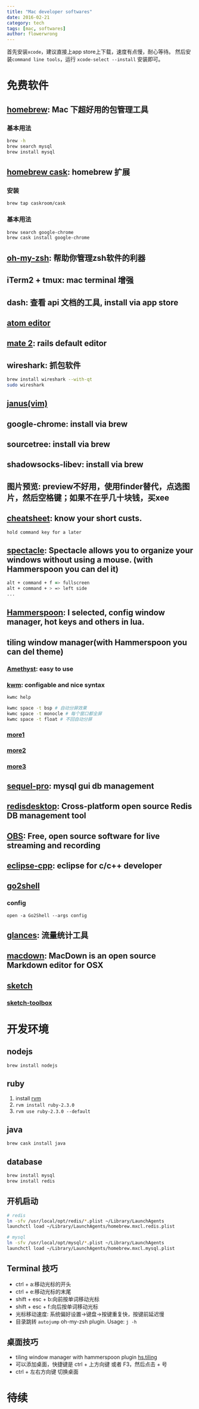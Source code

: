 ```yaml
---
title: "Mac developer softwares"
date: 2016-02-21
category: tech
tags: [mac, softwares]
author: flowerwrong
---
```


首先安装`xcode`，建议直接上app store上下载，速度有点慢，耐心等待。
然后安装`command line tools`，运行 `xcode-select --install` 安装即可。

# 免费软件

## [homebrew](http://brew.sh/): Mac 下超好用的包管理工具

### 基本用法

```zsh
brew -h
brew search mysql
brew install mysql
```

## [homebrew cask](http://caskroom.io/): homebrew 扩展

### 安装

`brew tap caskroom/cask`

### 基本用法

```zsh
brew search google-chrome
brew cask install google-chrome
```

## [oh-my-zsh](https://github.com/robbyrussell/oh-my-zsh): 帮助你管理zsh软件的利器
## iTerm2 + tmux: mac terminal 增强
## dash: 查看 api 文档的工具, install via app store
## [atom editor](http://atom.io/)
## [mate 2](https://macromates.com/): rails default editor
## wireshark: 抓包软件

```zsh
brew install wireshark --with-qt
sudo wireshark
```

## [janus(vim)](https://github.com/carlhuda/janus)
## google-chrome: install via brew
## sourcetree: install via brew
## shadowsocks-libev: install via brew
## 图片预览: preview不好用，使用finder替代，点选图片，然后空格键；如果不在乎几十块钱，买xee
## [cheatsheet](https://www.mediaatelier.com/CheatSheet/): know your short custs.

`hold command key for a later`

## [spectacle](https://github.com/eczarny/spectacle): Spectacle allows you to organize your windows without using a mouse. (with Hammerspoon you can del it)

```zsh
alt + command + f => fullscreen
alt + command + > => left side
...
```

## [Hammerspoon](http://www.hammerspoon.org/): I selected, config window manager, hot keys and others in lua.

## tiling window manager(with Hammerspoon you can del theme)

### [Amethyst](https://github.com/ianyh/Amethyst): easy to use
### [kwm](https://github.com/koekeishiya/kwm): configable and nice syntax

```zsh
kwmc help

kwmc space -t bsp # 自动分屏效果
kwmc space -t monocle # 每个窗口都全屏
kwmc space -t float # 不回自动分屏
```

### [more1](http://apple.stackexchange.com/questions/9659/what-window-management-options-exist-for-os-x)
### [more2](https://news.ycombinator.com/item?id=10771186)
### [more3](https://news.ycombinator.com/item?id=8768022)

## [sequel-pro](http://www.sequelpro.com/): mysql gui db management
## [redisdesktop](http://redisdesktop.com/): Cross-platform open source Redis DB management tool
## [OBS](https://obsproject.com/): Free, open source software for live streaming and recording
## [eclipse-cpp](http://www.eclipse.org/downloads/packages/eclipse-ide-cc-developers/mars2): eclipse for c/c++ developer
## [go2shell](http://zipzapmac.com/go2shell)

### config

`open -a Go2Shell --args config`

## [glances](https://github.com/nicolargo/glances): 流量统计工具
## [macdown](http://macdown.uranusjr.com/): MacDown is an open source Markdown editor for OSX
## [sketch](https://www.sketchapp.com/)

### [sketch-toolbox](http://sketchtoolbox.com/)

# 开发环境

## nodejs

`brew install nodejs`

## ruby

1. install [rvm](http://rvm.io/)
2. `rvm install ruby-2.3.0`
3. `rvm use ruby-2.3.0 --default`

## java

`brew cask install java`

## database

```zsh
brew install mysql
brew install redis
```

## 开机启动

```zsh
# redis
ln -sfv /usr/local/opt/redis/*.plist ~/Library/LaunchAgents
launchctl load ~/Library/LaunchAgents/homebrew.mxcl.redis.plist

# mysql
ln -sfv /usr/local/opt/mysql/*.plist ~/Library/LaunchAgents
launchctl load ~/Library/LaunchAgents/homebrew.mxcl.mysql.plist
```

## Terminal 技巧

* ctrl + a:移动光标的开头
* ctrl + e:移动光标的末尾
* shift + esc + b:向前按单词移动光标
* shift + esc + f:向后按单词移动光标
* 光标移动速度: 系统偏好设置->键盘->按键重复快，按键前延迟慢
* 目录跳转 `autojump` oh-my-zsh plugin. Usage: `j -h`

## 桌面技巧

* tiling window manager with hammerspoon plugin [hs.tiling](https://github.com/dsanson/hs.tiling)
* 可以添加桌面，快捷键是 ctrl + 上方向键 或者 F3，然后点击 + 号
* ctrl + 左右方向键 切换桌面

# 待续
